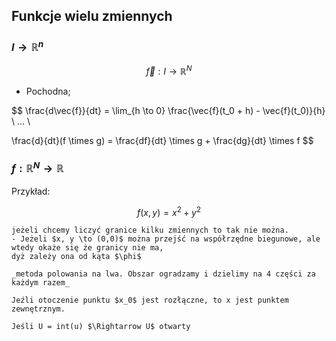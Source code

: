 ## Funkcje wielu zmiennych

### $I \to \mathbb{R}^n$

$$
\vec{f} : I \to \mathbb{R}^N
$$

- Pochodna;

$$
\frac{d\vec{f}}{dt} = \lim_{h \to 0} \frac{\vec{f}(t_0 + h) - \vec{f}(t_0)}{h} \\
... \\

\frac{d}{dt}(f \times g) = \frac{df}{dt} \times g + \frac{dg}{dt} \times f
$$

### $f : \mathbb{R}^N \to \mathbb{R}$

Przykład:

$$
f(x, y) = x^2 + y^2
$$

```{admonition} granice wielu zmiennych
jeżeli chcemy liczyć granice kilku zmiennych to tak nie można.
- Jeżeli $x, y \to (0,0)$ można przejść na współrzędne biegunowe, ale wtedy okaże się że granicy nie ma,
dyż zależy ona od kąta $\phi$
```
<!--chociaż nowoczesna pedago... nowoczesne metody nauczania móœią, że po co się uczyć wzorów na pamięć, skoro zawsze można znaleźć je w internecie. Ale ja jednak podchodzę klasycznie do tego czy ktoś coś umie.-->

```{admonition} Tw. Boltzmana-Weierstrassa
_metoda polowania na lwa. Obszar ogradzamy i dzielimy na 4 części za każdym razem_

Jeźli otoczenie punktu $x_0$ jest rozłączne, to x jest punktem zewnętrznym.

Jeśli U = int(u) $\Rightarrow U$ otwarty
```
